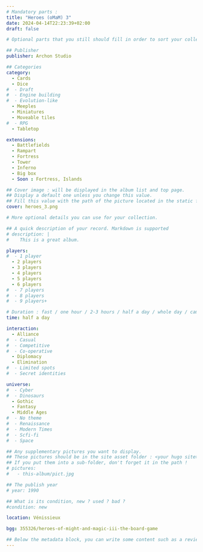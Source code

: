```yaml
---
# Mandatory parts :
title: "Heroes (oMaM) 3"
date: 2024-04-14T22:23:39+02:00
draft: false

# Optional parts that you still should fill in order to sort your collection

## Publisher
publisher: Archon Studio

## Categories
category:
  - Cards
  - Dice
#  - Draft
#  - Engine building
#  - Evolution-like
  - Meeples
  - Miniatures
  - Moveable tiles
#  - RPG
  - Tabletop

extensions:
  - Battlefields
  - Rampart
  - Fortress
  - Tower
  - Inferno
  - Big box
  - Soon : Fortress, Islands

## Cover image : will be displayed in the album list and top page.
## Display a default one unless you change this value.
## Fill this value with the path of the picture located in the static folder
cover: heroes_3.png

# More optional details you can use for your collection.

## A quick description of your record. Markdown is supported
# description: |
#    This is a great album.

players:
#  - 1 player
  - 2 players
  - 3 players
  - 4 players
  - 5 players
  - 6 players
#  - 7 players
#  - 8 players
#  - 9 players+

# Duration : fast / one hour / 2-3 hours / half a day / whole day / campaign
time: half a day

interaction:
  - Alliance
#  - Casual
#  - Competitive
#  - Co-operative
  - Diplomacy
  - Elimination
#  - Limited spots
#  - Secret identities

universe:
#  - Cyber
#  - Dinosaurs
  - Gothic
  - Fantasy
  - Middle Ages
#  - No theme
#  - Renaissance
#  - Modern Times
#  - Scfi-fi
#  - Space

## Any supplementary pictures you want to display.
## These pictures should be in the site asset folder : <your hugo site>/static
## If you put them into a sub-folder, don't forget it in the path !
# pictures:
#   - this-album/pict.jpg

## The publish year
# year: 1990

## What is its condition, new ? used ? bad ?
#condition: new

location: Vénissieux

bgg: 355326/heroes-of-might-and-magic-iii-the-board-game

## Below the metadata block, you can write some content such as a review or anything else you want. It'll be displayed in the album page.
---
```

